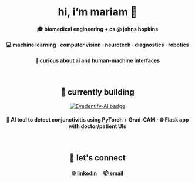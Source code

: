 <h1 align="center">hi, i’m mariam 👋</h1>
<h4 align="center">🎓 biomedical engineering + cs @ <strong>johns hopkins</strong></h4>
<h4 align="center">💻 machine learning · computer vision · neurotech · diagnostics · robotics</h4>
<h4 align="center">🦔 curious about ai and human-machine interfaces</h4>

<br>

<h2 align="center">🚧 currently building</h2>

<p align="center">
  <a href="https://github.com/mariam-hedgie/eyedentify-ai">
    <img src="https://img.shields.io/badge/👁️_Eyedentify--AI-ffb6c1" alt="Eyedentify-AI badge" />
  </a>
</p>

<h4 align="center">
  🧠 AI tool to detect conjunctivitis using PyTorch + Grad-CAM · 🌐 Flask app with doctor/patient UIs
</h4>

<br>

<h2 align="center">🔗 let's connect</h2>

<h4 align="center">
  <a href="https://www.linkedin.com/in/mariam-husain-jhu/" target="_blank">🌐 linkedin</a> &nbsp;&nbsp;&nbsp;
  <a href="mailto:mariamh1121@gmail.com" target="_blank">📫 email</a>
</h4>
